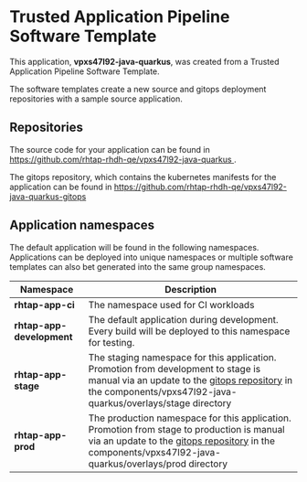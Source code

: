 # Trusted Application Pipeline Software Template

This application, **vpxs47l92-java-quarkus**, was created from a Trusted Application Pipeline Software Template.

The software templates create a new source and gitops deployment repositories with a sample source application. 

## Repositories

The source code for your application can be found in [https://github.com/rhtap-rhdh-qe/vpxs47l92-java-quarkus ](https://github.com/rhtap-rhdh-qe/vpxs47l92-java-quarkus ).
 
The gitops repository, which contains the kubernetes manifests for the application can be found in 
[https://github.com/rhtap-rhdh-qe/vpxs47l92-java-quarkus-gitops ](https://github.com/rhtap-rhdh-qe/vpxs47l92-java-quarkus-gitops ) 

## Application namespaces 

The default application will be found in the following namespaces. Applications can be deployed into unique namespaces or multiple software templates can also bet generated into the same group namespaces.  

|  Namespace   |  Description   |  
| -------- | -------- |
| **rhtap-app-ci** | The namespace used for CI workloads |
| **rhtap-app-development** | The default application during development. Every build will be deployed to this namespace for testing. |
| **rhtap-app-stage** | The staging namespace for this application. Promotion from development to stage is manual via an update to the [gitops repository](https://github.com/rhtap-rhdh-qe/vpxs47l92-java-quarkus-gitops ) in the components/vpxs47l92-java-quarkus/overlays/stage directory |
| **rhtap-app-prod** | The production namespace for this application. Promotion from stage to production is manual via an update to the [gitops repository](https://github.com/rhtap-rhdh-qe/vpxs47l92-java-quarkus-gitops ) in the components/vpxs47l92-java-quarkus/overlays/prod directory |